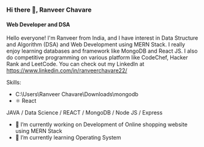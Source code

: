 ### Hi there 👋, Ranveer Chavare
#### Web Developer and DSA 
Hello everyone! I'm Ranveer from India, and I have interest in Data Structure and Algorithm (DSA) and Web Development using MERN Stack. I really enjoy learning databases and framework like MongoDB and React JS. I also do competitive programming on various platform like CodeChef, Hacker Rank and LeetCode. You can check out my LinkedIn at https://www.linkedin.com/in/ranveerchavare22/

Skills: 
* C:\Users\Ranveer Chavare\Downloads\mongodb
* ⚛️ React


JAVA / Data Science / REACT / MongoDB / Node JS / Express

- 🔭 I’m currently working on Development of Online shopping website using MERN Stack 
- 🌱 I’m currently learning Operating System 



